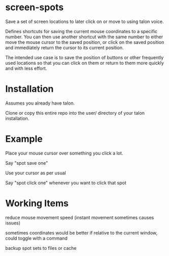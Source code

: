 # screen-spots
Save a set of screen locations to later click on or move to using talon voice.

Defines shortcuts for saving the current mouse coordinates to a specific number. You can then use another shortcut with the same number to either move the mouse cursor to the saved position, or click on the saved position and immediately return the cursor to its current position.

The intended use case is to save the position of buttons or other frequently used locations so that you can click on them or return to them more quickly and with less effort.

# Installation
Assumes you already have talon.

Clone or copy this entire repo into the user/ directory of your talon installation. 

# Example
Place your mouse cursor over something you click a lot.

Say "spot save one"

Use your cursor as per usual

Say "spot click one" whenever you want to click that spot

# Working Items
reduce mouse movement speed (instant movement sometimes causes issues)

sometimes coordinates would be better if relative to the current window, could toggle with a command

backup spot sets to files or cache
